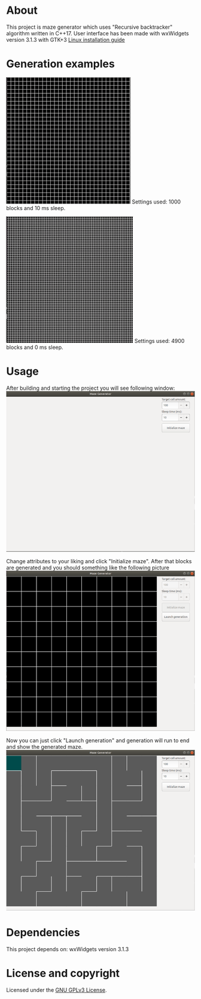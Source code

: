 # About
This project is maze generator which uses "Recursive backtracker" algorithm written in C++17. User interface has been
made with wxWidgets version 3.1.3 with GTK+3 [Linux installation guide](https://wiki.codelite.org/pmwiki.php/Main/WxWidgets31Binaries#toc2)

# Generation examples

![GenerationEX1](/img/gen_1000_10.gif)
Settings used: 1000 blocks and 10 ms sleep.


![GenerationEX2](/img/gen_4900_0.gif)
Settings used: 4900 blocks and 0 ms sleep.

# Usage
After building and starting the project you will see following window:
![First view](/img/usage1.png)

Change attributes to your liking and click "Initialize maze".
After that blocks are generated and you should something like the following picture
![Ready to generate](/img/usage2.png)

Now you can just click "Launch generation" and generation will run to end and show the generated maze.
![Generated maze](/img/usage3.png)

# Dependencies
This project depends on:
    wxWidgets version 3.1.3

# License and copyright

Licensed under the [GNU GPLv3 License](LICENSE).